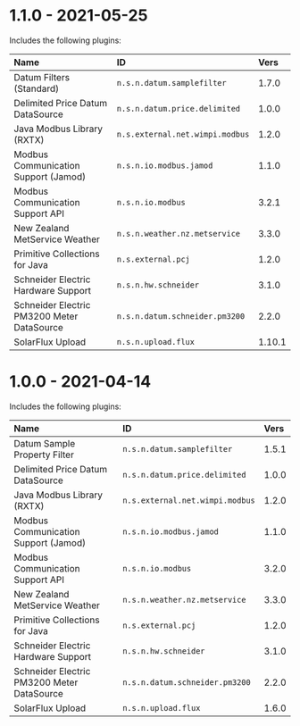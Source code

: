 # 1.1.0 - 2021-05-25

Includes the following plugins:

| Name                                       | ID                              | Vers   |
|:-------------------------------------------|:--------------------------------|:-------|
| Datum Filters (Standard)                   | `n.s.n.datum.samplefilter`      | 1.7.0  |
| Delimited Price Datum DataSource           | `n.s.n.datum.price.delimited`   | 1.0.0  |
| Java Modbus Library (RXTX)                 | `n.s.external.net.wimpi.modbus` | 1.2.0  |
| Modbus Communication Support (Jamod)       | `n.s.n.io.modbus.jamod`         | 1.1.0  |
| Modbus Communication Support API           | `n.s.n.io.modbus`               | 3.2.1  |
| New Zealand MetService Weather             | `n.s.n.weather.nz.metservice`   | 3.3.0  |
| Primitive Collections for Java             | `n.s.external.pcj`              | 1.2.0  |
| Schneider Electric Hardware Support        | `n.s.n.hw.schneider`            | 3.1.0  |
| Schneider Electric PM3200 Meter DataSource | `n.s.n.datum.schneider.pm3200`  | 2.2.0  |
| SolarFlux Upload                           | `n.s.n.upload.flux`             | 1.10.1 |


# 1.0.0 - 2021-04-14

Includes the following plugins:

| Name                                       | ID                              | Vers  |
|:-------------------------------------------|:--------------------------------|:------|
| Datum Sample Property Filter               | `n.s.n.datum.samplefilter`      | 1.5.1 |
| Delimited Price Datum DataSource           | `n.s.n.datum.price.delimited`   | 1.0.0 |
| Java Modbus Library (RXTX)                 | `n.s.external.net.wimpi.modbus` | 1.2.0 |
| Modbus Communication Support (Jamod)       | `n.s.n.io.modbus.jamod`         | 1.1.0 |
| Modbus Communication Support API           | `n.s.n.io.modbus`               | 3.2.0 |
| New Zealand MetService Weather             | `n.s.n.weather.nz.metservice`   | 3.3.0 |
| Primitive Collections for Java             | `n.s.external.pcj`              | 1.2.0 |
| Schneider Electric Hardware Support        | `n.s.n.hw.schneider`            | 3.1.0 |
| Schneider Electric PM3200 Meter DataSource | `n.s.n.datum.schneider.pm3200`  | 2.2.0 |
| SolarFlux Upload                           | `n.s.n.upload.flux`             | 1.6.0 |
